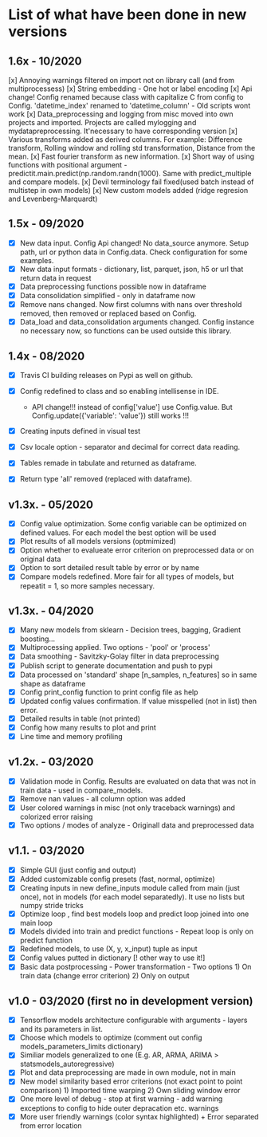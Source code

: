 # List of what have been done in new versions

## 1.6x - 10/2020

[x] Annoying warnings filtered on import not on library call (and from multiprocessess)
[x] String embedding - One hot or label encoding
[x] Api change! Config renamed because class with capitalize C from config to Config. 'datetime_index' renamed to 'datetime_column' - Old scripts wont work
[x] Data_preprocessing and logging from misc moved into own projects and imported. Projects are called mylogging and mydatapreprocessing. It'necessary to have corresponding version
[x] Various transforms added as derived columns. For example: Difference transform, Rolling window and rolling std transformation, Distance from the mean.
[x] Fast fourier transform as new information.
[x] Short way of using functions with positional argument - predictit.main.predict(np.random.randn(1000). Same with predict_multiple and compare models.
[x] Devil terminology fail fixed(used batch instead of multistep in own models)
[x] New custom models added (ridge regresion and Levenberg-Marquardt)

## 1.5x - 09/2020

- [x] New data input. Config Api changed! No data_source anymore. Setup path, url or python data in Config.data. Check configuration for some examples.
- [x] New data input formats - dictionary, list, parquet, json, h5 or url that return data in request
- [x] Data preprocessing functions possible now in dataframe
- [x] Data consolidation simplified - only in dataframe now
- [x] Remove nans changed. Now first columns with nans over threshold removed, then removed or replaced based on Config.
- [x] Data_load and data_consolidation arguments changed. Config instance no necessary now, so functions can be used outside this library.

## 1.4x - 08/2020

- [x] Travis CI building releases on Pypi as well on github.
- [x] Config redefined to class and so enabling intellisense in IDE.

  - API change!!! instead of config['value'] use Config.value. But Config.update({'variable': 'value'}) still works !!!

- [x] Creating inputs defined in visual test
- [x] Csv locale option - separator and decimal for correct data reading.
- [x] Tables remade in tabulate and returned as dataframe.
- [x] Return type 'all' removed (replaced with dataframe).

## v1.3x. - 05/2020

- [x] Config value optimization. Some config variable can be optimized on defined values. For each model the best option will be used
- [x] Plot results of all models versions (optmimized)
- [x] Option whether to evalueate error criterion on preprocessed data or on original data
- [x] Option to sort detailed result table by error or by name
- [x] Compare models redefined. More fair for all types of models, but repeatit = 1, so more samples necessary.

## v1.3x. - 04/2020

- [x] Many new models from sklearn - Decision trees, bagging, Gradient boosting...
- [x] Multiprocessing applied. Two options - 'pool' or 'process'
- [x] Data smoothing - Savitzky-Golay filter in data preprocessing
- [x] Publish script to generate documentation and push to pypi
- [x] Data processed on 'standard' shape [n_samples, n_features] so in same shape as dataframe
- [x] Config print_config function to print config file as help
- [x] Updated config values confirmation. If value misspelled (not in list) then error.
- [x] Detailed results in table (not printed)
- [x] Config how many results to plot and print
- [x] Line time and memory profiling

## v1.2x. - 03/2020

- [x] Validation mode in Config. Results are evaluated on data that was not in train data - used in compare_models.
- [x] Remove nan values - all column option was added
- [x] User colored warnings in misc (not only traceback warnings) and colorized error raising
- [x] Two options / modes of analyze - Originall data and preprocessed data

## v1.1. - 03/2020

- [x] Simple GUI (just config and output)
- [x] Added customizable config presets (fast, normal, optimize)
- [x] Creating inputs in new define_inputs module called from main (just once), not in models (for each model separatedly). It use no lists but numpy stride tricks
- [x] Optimize loop , find best models loop and predict loop joined into one main loop
- [x] Models divided into train and predict functions - Repeat loop is only on predict function
- [x] Redefined models, to use (X, y, x_input) tuple as input
- [x] Config values putted in dictionary [! other way to use it!]
- [x] Basic data postprocessing - Power transformation - Two options 1) On train data (change error criterion) 2) Only on output

## v1.0 - 03/2020 (first no in development version)

- [x] Tensorflow models architecture configurable with arguments - layers and its parameters in list.
- [x] Choose which models to optimize (comment out config models_parameters_limits dictionary)
- [x] Similiar models generalized to one (E.g. AR, ARMA, ARIMA > statsmodels_autoregressive)
- [x] Plot and data preprocessing are made in own module, not in main
- [x] New model similarity based error criterions (not exact point to point comparison) 1) Imported time warping 2) Own sliding window error
- [x] One more level of debug - stop at first warning - add warning exceptions to config to hide outer depracation etc. warnings
- [x] More user friendly warnings (color syntax highlighted) + Error separated from error location
